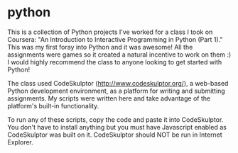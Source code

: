 # python
This is a collection of Python projects I've worked for a class I took on Coursera: "An Introduction to Interactive Programming in Python (Part 1)." This was my first foray into Python and it was awesome! All the assignments were games so it created a natural incentive to work on them :) I would highly recommend the class to anyone looking to get started with Python!

The class used CodeSkulptor (http://www.codeskulptor.org/), a web-based Python development environment, as a platform for writing and submitting assignments. My scripts were written here and take advantage of the platform's built-in functionality.

To run any of these scripts, copy the code and paste it into CodeSkulptor. You don't have to install anything but you must have Javascript enabled as CodeSkulptor was built on it. CodeSkulptor should NOT be run in Internet Explorer.
